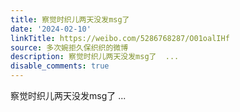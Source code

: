 ```yaml
---
title: 察觉时织儿两天没发msg了
date: '2024-02-10'
linkTitle: https://weibo.com/5286768287/O01oalIHf
source: 多次婉拒久保织织的微博
description: 察觉时织儿两天没发msg了  ...
disable_comments: true
---
```

察觉时织儿两天没发msg了  ...